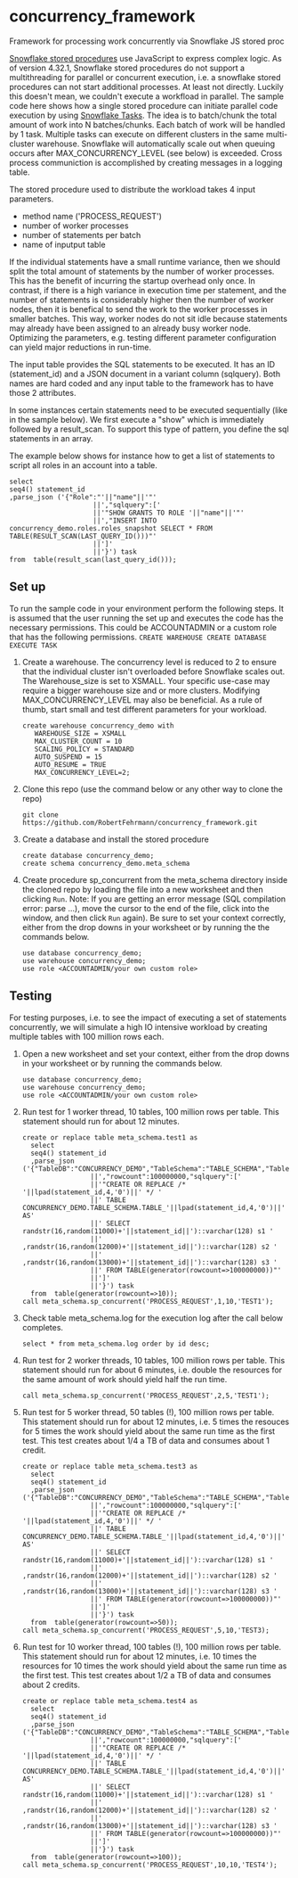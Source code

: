 # concurrency_framework
Framework for processing work concurrently via Snowflake JS stored proc 


[Snowflake stored procedures](https://docs.snowflake.com/en/sql-reference/stored-procedures-overview.html) use JavaScript to express complex logic. As of version 4.32.1, Snowflake stored procedures do not support a multithreading for parallel or concurrent execution, i.e. a snowflake stored procedures can not start additional processes. At least not directly. Luckily this doesn't mean, we couldn't execute a workfload in parallel. The sample code here shows how a single stored procedure can initiate parallel code execution by using [Snowflake Tasks](https://docs.snowflake.com/en/user-guide/tasks-intro.html). The idea is to batch/chunk the total amount of work into N batches/chunks. Each batch of work will be handled by 1 task. Multiple tasks can execute on different clusters in the same multi-cluster warehouse. Snowflake will automatically scale out when queuing occurs after MAX_CONCURRENCY_LEVEL (see below) is exceeded. Cross process communiction is accomplished by creating messages in a logging table.

The stored procedure used to distribute the workload takes 4 input parameters.
* method name ('PROCESS_REQUEST') 
* number of worker processes
* number of statements per batch
* name of inputput table 

If the individual statements have a small runtime variance, then we should split the total amount of statements by the number of worker processes. This has the benefit of incurring the startup overhead only once. In contrast, if there is a high variance in execution time per statement, and the number of statements is considerably higher then the number of worker nodes, then it is benefical to send the work to the worker processes in smaller batches. This way, worker nodes do not sit idle because statements may already have been assigned to an already busy worker node. Optimizing the parameters, e.g. testing different parameter configuration can yield major reductions in run-time.

The input table provides the SQL statements to be executed. It has an ID (statement_id) and a JSON document in a variant column (sqlquery). Both names are hard coded and any input table to the framework has to have those 2 attributes. 

In some instances certain statements need to be executed sequentially (like in the sample below). We first execute a "show" which is immediately followed by a result_scan. To support this type of pattern, you define the sql statements in an array.

The example below shows for instance how to get a list of statements to script all roles in an account into a table. 

```
select 
seq4() statement_id
,parse_json ('{"Role":"'||"name"||'"'
                     ||',"sqlquery":['
                     ||'"SHOW GRANTS TO ROLE '||"name"||'"'
                     ||',"INSERT INTO concurrency_demo.roles.roles_snapshot SELECT * FROM TABLE(RESULT_SCAN(LAST_QUERY_ID()))"'
                     ||']'
                     ||'}') task
from  table(result_scan(last_query_id()));
```

## Set up
To run the sample code in your environment perform the following steps. It is assumed that the user running the set up and executes the code has the necessary permissions. This could be ACCOUNTADMIN or a custom role that has the following permissions.
    ```
    CREATE WAREHOUSE
    CREATE DATABASE
    EXECUTE TASK
    ```
1. Create a warehouse. The concurrency level is reduced to 2 to ensure that the individual cluster isn't overloaded before Snowflake scales out. The Warehouse_size is set to XSMALL. Your specific use-case may require a bigger warehouse size and or more clusters. Modifying MAX_CONCURRENCY_LEVEL may also be beneficial. As a rule of thumb, start small and test different parameters for your workload.   
    ```
    create warehouse concurrency_demo with
       WAREHOUSE_SIZE = XSMALL
       MAX_CLUSTER_COUNT = 10
       SCALING_POLICY = STANDARD
       AUTO_SUSPEND = 15
       AUTO_RESUME = TRUE
       MAX_CONCURRENCY_LEVEL=2;
    ```
1. Clone this repo (use the command below or any other way to clone the repo)
    ```
    git clone https://github.com/RobertFehrmann/concurrency_framework.git
    ```
1. Create a database and install the stored procedure 
    ```
    create database concurrency_demo;
    create schema concurrency_demo.meta_schema
    ```
1. Create procedure sp_concurrent from the meta_schema directory inside the cloned repo by loading the file into a new worksheet and then clicking `Run`. Note: If you are getting an error message (SQL compilation error: parse ...), move the cursor to the end of the file, click into the window, and then click `Run` again). Be sure to set your context correctly, either from the drop downs in your worksheet or by running the the commands below.
    ```
    use database concurrency_demo;
    use warehouse concurrency_demo;
    use role <ACCOUNTADMIN/your own custom role>
    ```

## Testing

For testing purposes, i.e. to see the impact of executing a set of statements concurrently, we will simulate a high IO intensive workload by creating multiple tables with 100 million rows each. 

1. Open a new worksheet and set your context, either from the drop downs in your worksheet or by running the commands below.  
    ```
    use database concurrency_demo;
    use warehouse concurrency_demo;
    use role <ACCOUNTADMIN/your own custom role>
    ```
1. Run test for 1 worker thread, 10 tables, 100 million rows per table. This statement should run for about 12 minutes.
    ```
    create or replace table meta_schema.test1 as 
      select 
      seq4() statement_id
      ,parse_json ('{"TableDB":"CONCURRENCY_DEMO","TableSchema":"TABLE_SCHEMA","Table":"TABLE_'||lpad(statement_id,4,'0')||'"'
                     ||',"rowcount":100000000,"sqlquery":['
                     ||'"CREATE OR REPLACE /* '||lpad(statement_id,4,'0')||' */ '
                     ||' TABLE CONCURRENCY_DEMO.TABLE_SCHEMA.TABLE_'||lpad(statement_id,4,'0')||' AS'
                     ||' SELECT randstr(16,random(11000)+'||statement_id||')::varchar(128) s1 '
                     ||'  ,randstr(16,random(12000)+'||statement_id||')::varchar(128) s2 '
                     ||'  ,randstr(16,random(13000)+'||statement_id||')::varchar(128) s3 '
                     ||' FROM TABLE(generator(rowcount=>100000000))"'
                     ||']'
                     ||'}') task
      from  table(generator(rowcount=>10));
    call meta_schema.sp_concurrent('PROCESS_REQUEST',1,10,'TEST1');
    ```
1. Check table meta_schema.log for the execution log after the call below completes. 
    ```
    select * from meta_schema.log order by id desc;
    ```
1. Run test for 2 worker threads, 10 tables, 100 million rows per table. This statement should run for about 6 minutes, i.e. double the resources for the same amount of work should yield half the run time. 
    ```
    call meta_schema.sp_concurrent('PROCESS_REQUEST',2,5,'TEST1');
    ```
1. Run test for 5 worker thread, 50 tables (!), 100 million rows per table. This statement should run for about 12 minutes, i.e. 5 times the resouces for 5 times the work should yield about the same run time as the first test. This test creates about 1/4 a TB of data and consumes about 1 credit.
    ```
    create or replace table meta_schema.test3 as 
      select 
      seq4() statement_id
      ,parse_json ('{"TableDB":"CONCURRENCY_DEMO","TableSchema":"TABLE_SCHEMA","Table":"TABLE_'||lpad(statement_id,4,'0')||'"'
                     ||',"rowcount":100000000,"sqlquery":['
                     ||'"CREATE OR REPLACE /* '||lpad(statement_id,4,'0')||' */ '
                     ||' TABLE CONCURRENCY_DEMO.TABLE_SCHEMA.TABLE_'||lpad(statement_id,4,'0')||' AS'
                     ||' SELECT randstr(16,random(11000)+'||statement_id||')::varchar(128) s1 '
                     ||'  ,randstr(16,random(12000)+'||statement_id||')::varchar(128) s2 '
                     ||'  ,randstr(16,random(13000)+'||statement_id||')::varchar(128) s3 '
                     ||' FROM TABLE(generator(rowcount=>100000000))"'
                     ||']'
                     ||'}') task
      from  table(generator(rowcount=>50));    
    call meta_schema.sp_concurrent('PROCESS_REQUEST',5,10,'TEST3);
    ```
1. Run test for 10 worker thread, 100 tables (!), 100 million rows per table. This statement should run for about 12 minutes, i.e. 10 times the resources for 10 times the work should yield about the same run time as the first test. This test creates about 1/2 a TB of data and consumes about 2 credits.
    ```
    create or replace table meta_schema.test4 as 
      select 
      seq4() statement_id
      ,parse_json ('{"TableDB":"CONCURRENCY_DEMO","TableSchema":"TABLE_SCHEMA","Table":"TABLE_'||lpad(statement_id,4,'0')||'"'
                     ||',"rowcount":100000000,"sqlquery":['
                     ||'"CREATE OR REPLACE /* '||lpad(statement_id,4,'0')||' */ '
                     ||' TABLE CONCURRENCY_DEMO.TABLE_SCHEMA.TABLE_'||lpad(statement_id,4,'0')||' AS'
                     ||' SELECT randstr(16,random(11000)+'||statement_id||')::varchar(128) s1 '
                     ||'  ,randstr(16,random(12000)+'||statement_id||')::varchar(128) s2 '
                     ||'  ,randstr(16,random(13000)+'||statement_id||')::varchar(128) s3 '
                     ||' FROM TABLE(generator(rowcount=>100000000))"'
                     ||']'
                     ||'}') task
      from  table(generator(rowcount=>100));
    call meta_schema.sp_concurrent('PROCESS_REQUEST',10,10,'TEST4');
    ```

